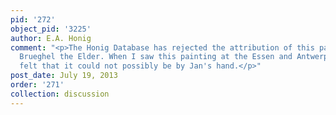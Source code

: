 ```yaml
---
pid: '272'
object_pid: '3225'
author: E.A. Honig
comment: "<p>The Honig Database has rejected the attribution of this painting to Jan
  Brueghel the Elder. When I saw this painting at the Essen and Antwerp shows I strongly
  felt that it could not possibly be by Jan's hand.</p>"
post_date: July 19, 2013
order: '271'
collection: discussion
---
```

